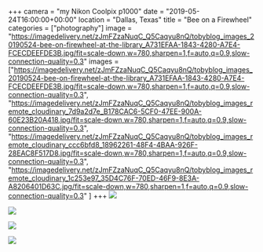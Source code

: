 +++
camera = "my Nikon Coolpix p1000"
date = "2019-05-24T16:00:00+00:00"
location = "Dallas, Texas"
title = "Bee on a Firewheel"
categories = ["photography"]
image = "https://imagedelivery.net/zJmFZzaNuqC_Q5Caqyu8nQ/tobyblog_images_20190524-bee-on-firewheel-at-the-library_A731EFAA-1843-4280-A7E4-FCECDEEFDE3B.jpg/fit=scale-down,w=780,sharpen=1,f=auto,q=0.9,slow-connection-quality=0.3"
images = ["https://imagedelivery.net/zJmFZzaNuqC_Q5Caqyu8nQ/tobyblog_images_20190524-bee-on-firewheel-at-the-library_A731EFAA-1843-4280-A7E4-FCECDEEFDE3B.jpg/fit=scale-down,w=780,sharpen=1,f=auto,q=0.9,slow-connection-quality=0.3",
"https://imagedelivery.net/zJmFZzaNuqC_Q5Caqyu8nQ/tobyblog_images_remote_cloudinary_7d9a2d7e_B178CAC6-5CF0-47EE-900A-60E23B20A418.jpg/fit=scale-down,w=780,sharpen=1,f=auto,q=0.9,slow-connection-quality=0.3",
"https://imagedelivery.net/zJmFZzaNuqC_Q5Caqyu8nQ/tobyblog_images_remote_cloudinary_ccc6bfd8_18962261-48F4-4BAA-926F-28EAC8F517D8.jpg/fit=scale-down,w=780,sharpen=1,f=auto,q=0.9,slow-connection-quality=0.3",
"https://imagedelivery.net/zJmFZzaNuqC_Q5Caqyu8nQ/tobyblog_images_remote_cloudinary_1c253e97_35D4C76F-70ED-46F9-8E3A-A8206401D63C.jpg/fit=scale-down,w=780,sharpen=1,f=auto,q=0.9,slow-connection-quality=0.3"
]
+++
![](https://imagedelivery.net/zJmFZzaNuqC_Q5Caqyu8nQ/tobyblog_images_20190524-bee-on-firewheel-at-the-library_A731EFAA-1843-4280-A7E4-FCECDEEFDE3B.jpg/fit=scale-down,w=780,sharpen=1,f=auto,q=0.9,slow-connection-quality=0.3)
<!--more-->
![](https://imagedelivery.net/zJmFZzaNuqC_Q5Caqyu8nQ/tobyblog_images_remote_cloudinary_7d9a2d7e_B178CAC6-5CF0-47EE-900A-60E23B20A418.jpg/fit=scale-down,w=780,sharpen=1,f=auto,q=0.9,slow-connection-quality=0.3)

![](https://imagedelivery.net/zJmFZzaNuqC_Q5Caqyu8nQ/tobyblog_images_remote_cloudinary_ccc6bfd8_18962261-48F4-4BAA-926F-28EAC8F517D8.jpg/fit=scale-down,w=780,sharpen=1,f=auto,q=0.9,slow-connection-quality=0.3)

![](https://imagedelivery.net/zJmFZzaNuqC_Q5Caqyu8nQ/tobyblog_images_remote_cloudinary_1c253e97_35D4C76F-70ED-46F9-8E3A-A8206401D63C.jpg/fit=scale-down,w=780,sharpen=1,f=auto,q=0.9,slow-connection-quality=0.3)
